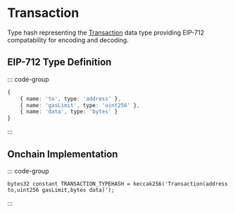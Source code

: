 # Transaction
        
Type hash representing the [Transaction](/base-types/Transaction) data type providing EIP-712 compatability for encoding and decoding.

## EIP-712 Type Definition

::: code-group

```typescript [Transaction]
{
    { name: 'to', type: 'address' },
	{ name: 'gasLimit', type: 'uint256' },
	{ name: 'data', type: 'bytes' } 
}
```

:::

## Onchain Implementation

::: code-group

```solidity [Types.sol:TRANSACTION_TYPEHASH]
bytes32 constant TRANSACTION_TYPEHASH = keccak256('Transaction(address to,uint256 gasLimit,bytes data)');
```

:::